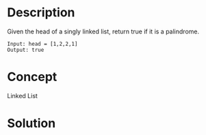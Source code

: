 # Description
Given the head of a singly linked list, return true if it is a palindrome.
```
Input: head = [1,2,2,1]
Output: true
```
# Concept
Linked List
# Solution

```

```
